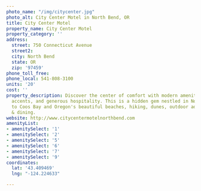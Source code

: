 ```yaml
---
photo_name: "/img/citycenter.jpg"
photo_alt: City Center Motel in North Bend, OR
title: City Center Motel
property_name: City Center Motel
property_category: ''
address:
  street: 750 Connecticut Avenue
  street2: 
  city: North Bend
  state: OR
  zip: '97459'
phone_toll_free: 
phone_local: 541-808-3100
units: '20'
cost: ''
property_description: Discover the center of comfort with modern amenities, luxurious
  accents, and generous hospitality. This is a hidden gem nestled in North Bend, close
  to Coos Bay and Oregon's beautiful beaches, hiking, dunes, outdoor adventures, shops
  & dining.
website: http://www.citycentermotelnorthbend.com
amenityList:
- amenitySelect: '1'
- amenitySelect: '2'
- amenitySelect: '5'
- amenitySelect: '6'
- amenitySelect: '7'
- amenitySelect: '9'
coordinates:
  lat: '43.409469'
  lng: "-124.224633"

---
```

